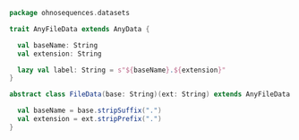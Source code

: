
```scala
package ohnosequences.datasets

trait AnyFileData extends AnyData {

  val baseName: String
  val extension: String

  lazy val label: String = s"${baseName}.${extension}"
}

abstract class FileData(base: String)(ext: String) extends AnyFileData {

  val baseName = base.stripSuffix(".")
  val extension = ext.stripPrefix(".")
}

```




[main/scala/data.scala]: data.scala.md
[main/scala/fileData.scala]: fileData.scala.md
[main/scala/illumina/package.scala]: illumina/package.scala.md
[main/scala/illumina/reads.scala]: illumina/reads.scala.md
[main/scala/package.scala]: package.scala.md
[main/scala/resources.scala]: resources.scala.md
[test/scala/Datasets.scala]: ../../test/scala/Datasets.scala.md
[test/scala/fileData.scala]: ../../test/scala/fileData.scala.md